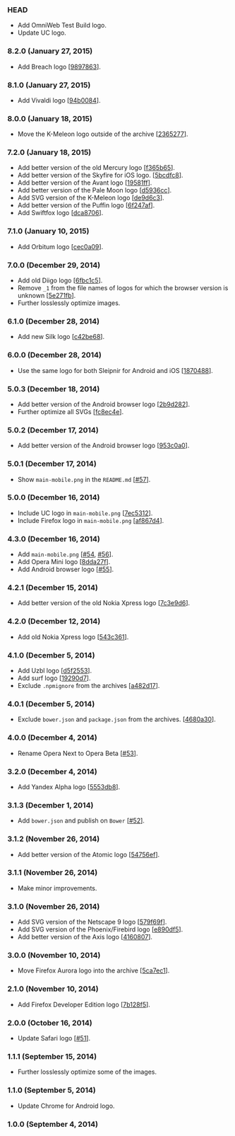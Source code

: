 ### HEAD

* Add OmniWeb Test Build logo.
* Update UC logo.

### 8.2.0 (January 27, 2015)

* Add Breach logo
  [[9897863](https://github.com/alrra/browser-logos/commit/989786351ff672a85b69a691ce981461d8b49cd9)].

### 8.1.0 (January 27, 2015)

* Add Vivaldi logo
  [[94b0084](https://github.com/alrra/browser-logos/commit/94b00848b5730245b47f7d0aaae90ff3a5352111)].

### 8.0.0 (January 18, 2015)

* Move the K-Meleon logo outside of the archive
  [[2365277](https://github.com/alrra/browser-logos/commit/2365277b081ae200269f74a24cfb3416e216669b)].

### 7.2.0 (January 18, 2015)

* Add better version of the old Mercury logo
  [[f365b65](https://github.com/alrra/browser-logos/commit/f365b65fb66d3c75a876397554c3a638fbccc193)].
* Add better version of the Skyfire for iOS logo.
  [[5bcdfc8](https://github.com/alrra/browser-logos/commit/5bcdfc82fd71521c1e809214f80cf367a5d96741)].
* Add better version of the Avant logo
  [[19581ff](https://github.com/alrra/browser-logos/commit/19581ff4893777ded669b50c99cb0e4006900726)].
* Add better version of the Pale Moon logo
  [[d5936cc](https://github.com/alrra/browser-logos/commit/d5936ccd5b57209c6cdb65f200e708b77884d4f8)].
* Add SVG version of the K-Meleon logo
  [[de9d6c3](https://github.com/alrra/browser-logos/commit/de9d6c36793745ff21ea0e5b55f5bd2abdf88f44)].
* Add better version of the Puffin logo
  [[6f247af](https://github.com/alrra/browser-logos/commit/6f247af7382cfde9dbce956c2a38572f79a94fb8)].
* Add Swiftfox logo
  [[dca8706](https://github.com/alrra/browser-logos/commit/dca8706261c655d3924eeb6f3352416c67f48d43)].

### 7.1.0 (January 10, 2015)

* Add Orbitum logo
  [[cec0a09](https://github.com/alrra/browser-logos/commit/cec0a094cb12843846e5ec3c82704b9a6967b368)].

### 7.0.0 (December 29, 2014)

* Add old Diigo logo
  [[6fbc1c5](https://github.com/alrra/browser-logos/commit/6fbc1c503b9d171a1148b2196e18d7950f68b81a)].
* Remove `_1` from the file names of logos for which the browser version is unknown
  [[5e271fb](https://github.com/alrra/browser-logos/commit/5e271fbc243901f0adb06cd298f0e8f04664aeb1)].
* Further losslessly optimize images.

### 6.1.0 (December 28, 2014)

* Add new Silk logo
  [[c42be68](https://github.com/alrra/browser-logos/commit/c42be68bba24de87046cf6276547e9ef1dc31611)].

### 6.0.0 (December 28, 2014)

* Use the same logo for both Sleipnir for Android and iOS
  [[1870488](https://github.com/alrra/browser-logos/commit/1870488d1474a6399d1660bdd23ec81534d23c75)].

### 5.0.3 (December 18, 2014)

* Add better version of the Android browser logo
  [[2b9d282](https://github.com/alrra/browser-logos/commit/2b9d28209c2f1356bb5fe5e99ae7e8b5401e7579)].
* Further optimize all SVGs
  [[fc8ec4e](https://github.com/alrra/browser-logos/commit/fc8ec4e09358213b1c71ae56b9863c46189d5fc4)].

### 5.0.2 (December 17, 2014)

* Add better version of the Android browser logo
  [[953c0a0](https://github.com/alrra/browser-logos/commit/953c0a0c39fb793ebdeea211314cc6c8fd8bb4c4)].

### 5.0.1 (December 17, 2014)

* Show `main-mobile.png` in the `README.md`
  [[#57](https://github.com/alrra/browser-logos/issues/57)].

### 5.0.0 (December 16, 2014)

* Include UC logo in `main-mobile.png`
  [[7ec5312](https://github.com/alrra/browser-logos/commit/7ec53120278fcf623b1be2b408e05c8f6942c8e5)].
* Include Firefox logo in `main-mobile.png`
  [[af867d4](https://github.com/alrra/browser-logos/commit/af867d4805ff9b5e81f606813115ac511a5d5f5b)].

### 4.3.0 (December 16, 2014)

* Add `main-mobile.png`
  [[#54](https://github.com/alrra/browser-logos/issues/54),
   [#56](https://github.com/alrra/browser-logos/issues/56)].
* Add Opera Mini logo
  [[8dda27f](https://github.com/alrra/browser-logos/commit/8dda27fbf2dce1c2870ea4115fa198c2bf64233a)].
* Add Android browser logo
  [[#55](https://github.com/alrra/browser-logos/issues/55)].

### 4.2.1 (December 15, 2014)

* Add better version of the old Nokia Xpress logo
  [[7c3e9d6](https://github.com/alrra/browser-logos/commit/7c3e9d6b2540453469d5128978a3da95c23adf73)].

### 4.2.0 (December 12, 2014)

* Add old Nokia Xpress logo
  [[543c361](https://github.com/alrra/browser-logos/commit/543c361869b2e0a2c0da91204c528d2886a415e0)].

### 4.1.0 (December 5, 2014)

* Add Uzbl logo
  [[d5f2553](https://github.com/alrra/browser-logos/commit/d5f25532319ebb86b4075aaa5b98e4058869cc98)].
* Add surf logo
  [[19290d7](https://github.com/alrra/browser-logos/commit/19290d78381da4a0cccd0acf7fe5dd513adb47b2)].
* Exclude `.npmignore` from the archives
  [[a482d17](https://github.com/alrra/browser-logos/commit/4680a30b8e93ccd7cb91f29f5d3c9aed1644bdd2)].

### 4.0.1 (December 5, 2014)

* Exclude `bower.json` and `package.json` from the archives.
  [[4680a30](https://github.com/alrra/browser-logos/commit/4680a30b8e93ccd7cb91f29f5d3c9aed1644bdd2)].

### 4.0.0 (December 4, 2014)

* Rename Opera Next to Opera Beta
  [[#53](https://github.com/alrra/browser-logos/issues/53)].

### 3.2.0 (December 4, 2014)

* Add Yandex Alpha logo
  [[5553db8](https://github.com/alrra/browser-logos/commit/5553db824fd1ac27af4fc62df2ff93f3fa1ba047)].

### 3.1.3 (December 1, 2014)

* Add `bower.json` and publish on `Bower`
  [[#52](https://github.com/alrra/browser-logos/issues/52)].

### 3.1.2 (November 26, 2014)

* Add better version of the Atomic logo
  [[54756ef](https://github.com/alrra/browser-logos/commit/54756efbaac0c66bfe83fbf5558bd82cd34f6606)].

### 3.1.1 (November 26, 2014)

* Make minor improvements.

### 3.1.0 (November 26, 2014)

* Add SVG version of the Netscape 9 logo
  [[579f69f](https://github.com/alrra/browser-logos/commit/579f69fb6db2539c89eb7edf6eee075cbaf07bc2)].
* Add SVG version of the Phoenix/Firebird logo
  [[e890df5](https://github.com/alrra/browser-logos/commit/e890df5f68cdd71ee07847d4ccda4ffb0e900932)].
* Add better version of the Axis logo
  [[4160807](https://github.com/alrra/browser-logos/commit/41608070848ffc10c48a9eaff78ae2941e2ab275)].

### 3.0.0 (November 10, 2014)

* Move Firefox Aurora logo into the archive
  [[5ca7ec1](https://github.com/alrra/browser-logos/commit/5ca7ec1a23b174795c849a1d16f407ef23fcb3c3)].

### 2.1.0 (November 10, 2014)

* Add Firefox Developer Edition logo
  [[7b128f5](https://github.com/alrra/browser-logos/commit/7b128f5b2bdfa7867b3ca6d21d3270831b15b257)].

### 2.0.0 (October 16, 2014)

* Update Safari logo
  [[#51](https://github.com/alrra/browser-logos/issues/51)].

### 1.1.1 (September 15, 2014)

* Further losslessly optimize some of the images.

### 1.1.0 (September 5, 2014)

* Update Chrome for Android logo.

### 1.0.0 (September 4, 2014)
